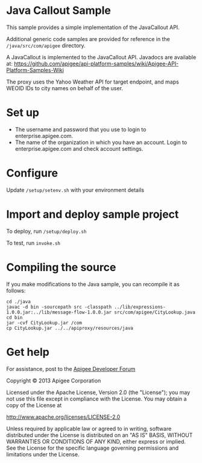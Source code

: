 # Java Callout Sample

This sample provides a simple implementation of the JavaCallout API.

Additional generic code samples are provided for reference in the `/java/src/com/apigee` directory.

A JavaCallout is implemented to the JavaCallout API. Javadocs are available at:
https://github.com/apigee/api-platform-samples/wiki/Apigee-API-Platform-Samples-Wiki

The proxy uses the Yahoo Weather API for target endpoint, and maps WEOID IDs to city names on behalf of the user.

# Set up

* The username and password that you use to login to enterprise.apigee.com.
* The name of the organization in which you have an account. Login to 
  enterprise.apigee.com and check account settings.

# Configure 

Update `/setup/setenv.sh` with your environment details

# Import and deploy sample project

To deploy, run `/setup/deploy.sh`

To test, run `invoke.sh`

# Compiling the source

If you make modifications to the Java sample, you can recompile it as follows:

    cd ./java
    javac -d bin -sourcepath src -classpath ../lib/expressions-1.0.0.jar:../lib/message-flow-1.0.0.jar src/com/apigee/CityLookup.java
    cd bin
    jar -cvf CityLookup.jar /com
    cp CityLookup.jar ../../apiproxy/resources/java

# Get help

For assistance, post to the [Apigee Developer Forum](http://support.apigee.com)

Copyright © 2013 Apigee Corporation

Licensed under the Apache License, Version 2.0 (the "License"); you may not use
this file except in compliance with the License. You may obtain a copy
of the License at

http://www.apache.org/licenses/LICENSE-2.0

Unless required by applicable law or agreed to in writing, software
distributed under the License is distributed on an "AS IS" BASIS,
WITHOUT WARRANTIES OR CONDITIONS OF ANY KIND, either express or implied.
See the License for the specific language governing permissions and
limitations under the License.
